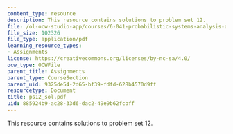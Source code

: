 ```yaml
---
content_type: resource
description: This resource contains solutions to problem set 12.
file: /ol-ocw-studio-app/courses/6-041-probabilistic-systems-analysis-and-applied-probability-spring-2006/885924b9ac2833d6dac249e9b62fcbff_ps12_sol.pdf
file_size: 102326
file_type: application/pdf
learning_resource_types:
- Assignments
license: https://creativecommons.org/licenses/by-nc-sa/4.0/
ocw_type: OCWFile
parent_title: Assignments
parent_type: CourseSection
parent_uid: 9325de54-2d65-bf39-fdfd-628b4570d9ff
resourcetype: Document
title: ps12_sol.pdf
uid: 885924b9-ac28-33d6-dac2-49e9b62fcbff
---
```

This resource contains solutions to problem set 12.